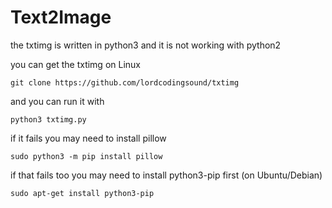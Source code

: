 # Text2Image
the txtimg is written in python3 and it is not working with python2

you can get the txtimg on Linux
```
git clone https://github.com/lordcodingsound/txtimg
```
and you can run it with
```
python3 txtimg.py
```


if it fails you may need to install pillow
```
sudo python3 -m pip install pillow
```

if that fails too you may need to install python3-pip first (on Ubuntu/Debian)
```
sudo apt-get install python3-pip
```
